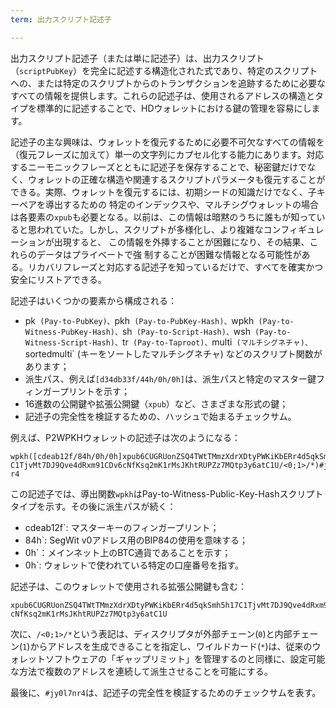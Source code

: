 ```yaml
---
term: 出力スクリプト記述子

---
```

出力スクリプト記述子（または単に記述子）は、出力スクリプト（`scriptPubKey`）を完全に記述する構造化された式であり、特定のスクリプトへの、または特定のスクリプトからのトランザクションを追跡するために必要なすべての情報を提供します。これらの記述子は、使用されるアドレスの構造とタイプを標準的に記述することで、HDウォレットにおける鍵の管理を容易にします。

記述子の主な興味は、ウォレットを復元するために必要不可欠なすべての情報を（復元フレーズに加えて）単一の文字列にカプセル化する能力にあります。対応するニーモニックフレーズとともに記述子を保存することで、秘密鍵だけでなく、ウォレットの正確な構造や関連するスクリプトパラメータも復元することができる。実際、ウォレットを復元するには、初期シードの知識だけでなく、子キーペアを導出するための 特定のインデックスや、マルチシグウォレットの場合は各要素の`xpub`も必要となる。以前は、この情報は暗黙のうちに誰もが知っていると思われていた。しかし、スクリプトが多様化し、より複雑なコンフィギュレーションが出現すると、 この情報を外挿することが困難になり、その結果、これらのデータはプライベートで強 制することが困難な情報となる可能性がある。リカバリフレーズと対応する記述子を知っているだけで、すべてを確実かつ安全にリストアできる。

記述子はいくつかの要素から構成される：


- pk` (Pay-to-PubKey)、`pkh` (Pay-to-PubKey-Hash)、`wpkh` (Pay-to-Witness-PubKey-Hash)、`sh` (Pay-to-Script-Hash)、`wsh` (Pay-to-Witness-Script-Hash)、`tr` (Pay-to-Taproot)、`multi` (マルチシグネチャ)、`sortedmulti` (キーをソートしたマルチシグネチャ) などのスクリプト関数があります；
- 派生パス、例えば`[d34db33f/44h/0h/0h]`は、派生パスと特定のマスター鍵フィンガープリントを示す；
- 16進数の公開鍵や拡張公開鍵（`xpub`）など、さまざまな形式の鍵；
- 記述子の完全性を検証するための、ハッシュで始まるチェックサム。

例えば、P2WPKHウォレットの記述子は次のようになる：

```text
wpkh([cdeab12f/84h/0h/0h]xpub6CUGRUonZSQ4TWtTMmzXdrXDtyPWKiKbERr4d5qkSmh5h17
C1TjvMt7DJ9Qve4dRxm91CDv6cNfKsq2mK1rMsJKhtRUPZz7MQtp3y6atC1U/<0;1>/*)#jy0l7n
r4
```

この記述子では、導出関数`wpkh`はPay-to-Witness-Public-Key-Hashスクリプトタイプを示す。その後に派生パスが続く：


- cdeab12f`: マスターキーのフィンガープリント；
- 84h`: SegWit v0アドレス用のBIP84の使用を意味する；
- 0h`：メインネット上のBTC通貨であることを示す；
- 0h`: ウォレットで使われている特定の口座番号を指す。

記述子は、このウォレットで使用される拡張公開鍵も含む：

```text
xpub6CUGRUonZSQ4TWtTMmzXdrXDtyPWKiKbERr4d5qkSmh5h17C1TjvMt7DJ9Qve4dRxm91CDv6
cNfKsq2mK1rMsJKhtRUPZz7MQtp3y6atC1U
```

次に、`/<0;1>/*`という表記は、ディスクリプタが外部チェーン(`0`)と内部チェーン(`1`)からアドレスを生成できることを指定し、ワイルドカード(`*`)は、従来のウォレットソフトウェアの「ギャップリミット」を管理するのと同様に、設定可能な方法で複数のアドレスを連続して派生させることを可能にする。

最後に、`#jy0l7nr4`は、記述子の完全性を検証するためのチェックサムを表す。